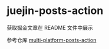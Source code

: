 # juejin-posts-action

获取掘金文章在 README 文件中展示

参考仓库 [multi-platform-posts-action](https://github.com/baozouai/multi-platform-posts-action)
